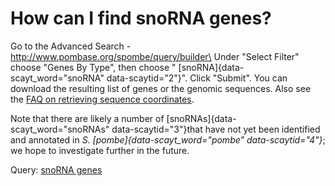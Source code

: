# How can I find snoRNA genes?
<!-- pombase_categories: Querying/Searching,Sequence Retrieval -->

Go to the Advanced Search - http://www.pombase.org/spombe/query/builder\
Under "Select Filter" choose "Genes By Type", then choose "
[snoRNA]{data-scayt_word="snoRNA" data-scaytid="2"}". Click "Submit".
You can download the resulting list of genes or the genomic sequences.
Also see the [FAQ on retrieving sequence
coordinates](/faqs/how-can-i-retrieve-sequence-coordinates-all-features-particular-type).

Note that there are likely a number of
[snoRNAs]{data-scayt_word="snoRNAs" data-scaytid="3"}that have not yet
been identified and annotated in *S. [pombe]{data-scayt_word="pombe"
data-scaytid="4"}*; we hope to investigate further in the future.

Query: [snoRNA
genes](/spombe/query/builder?filter=37&value=%5B%7B%22param%22:%7B%22filter_1%22:%7B%22filter%22:%229%22,%22query%22:%22snoRNA%22%7D%7D,%22filter_count%22:%221%22%7D%5D)

